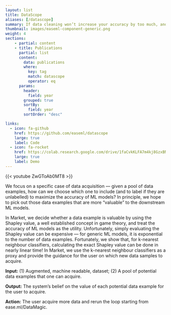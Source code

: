 ```yaml
---
layout: list
title: DataScope
aliases: [/datascope]
summary: If data cleaning won’t increase your accuracy by too much, another potential reason of unsatisfactory ML quality is simply that you don’t have enough amount of data. If CPClean advices the user against data cleaning, she needs to acquire more data. Market is the next ease.ml component that helps the user with this.
thumbnail: images/easeml-component-generic.png
weight: 4
sections:
    - partial: content
    - title: Publications
      partial: list
      content:
        data: publications
        where:
          key: tag
          match: datascope
          operator: eq
      params:
        header:
          field: year
        grouped: true
        sortBy:
          field: year
        sortOrder: "desc"

links:
  - icon: fa-github
    href: https://github.com/easeml/datascope
    large: true
    label: Code
  - icon: fa-rocket
    href: https://colab.research.google.com/drive/1faCvkKLFA7m4kj8GzxBNBMMq0nXi70H3
    large: true
    label: Demo
---
```


<div class="embedded-element">
{{< youtube ZwGToAb0MT8 >}}
</div>

We focus on a specific case of data acquisition — given a pool of data examples, how can we choose which one to include (and to label if they are unlabelled) to maximize the accuracy of ML models? In principle, we hope to pick out those data examples that are more “valuable” to the downstream ML models.

In Market, we decide whether a data example is valuable by using the Shapley value, a well established concept in game theory, and treat the accuracy of ML models as the utility. Unfortunately, simply evaluating the Shapley value can be expensive — for generic ML models, it is exponential to the number of data examples. Fortunately, we show that, for k-​nearest neighbour classifiers, calculating the exact Shapley value can be done in nearly linear time! In Market, we use the k-​nearest neighbour classifiers as a proxy and provide the guidance for the user on which new data samples to acquire.

**Input:** (1) Augmented, machine readable, dataset; (2) A pool of potential data examples that one can acquire.

**Output:** The system’s belief on the value of each potential data example for the user to acquire.

**Action:** The user acquire more data and rerun the loop starting from ease.ml/DataMagic.
